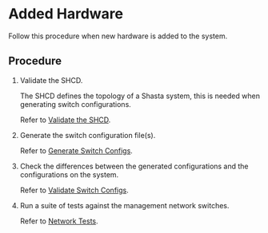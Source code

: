 # Added Hardware

Follow this procedure when new hardware is added to the system.

## Procedure

1. Validate the SHCD.

   The SHCD defines the topology of a Shasta system, this is needed when generating switch configurations.

   Refer to [Validate the SHCD](validate_shcd.md).

1. Generate the switch configuration file(s).

   Refer to [Generate Switch Configs](generate_switch_configs.md).

1. Check the differences between the generated configurations and the configurations on the system.

   Refer to [Validate Switch Configs](validate_switch_configs.md).

1. Run a suite of tests against the management network switches.

   Refer to [Network Tests](network_tests.md).
